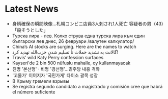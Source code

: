 # Latest News
-  身柄確保の瞬間映像…札幌コンビニ店員3人刺され1人死亡 容疑者の男（43）「殺そうとした」
-  Турска лира - лев. Колко струва една турска лира към един български лев днес, 26 февруари /валутен калкулатор/
-  China’s AI stocks are surging. Here are the names to watch
-  گالانت به تشدید حملات تا تسلیم شدن حزب‌الله تهدید کرد!
-  Travis’ wild Katy Perry confession surfaces
-  Kayseri'de 2 bin 500 nüfuslu mahalle, oy kullanmayacak
-  친명 '본선행' · 비명 '경선행'…민주당 내홍 격화
-  '고물가' 이어지자 '국민가게' 다이소 괄목 성장
-  В Крыму гремели взрывы
-  Se registra segundo candidato a magistrado y comisión cree que habrá el número suficiente
